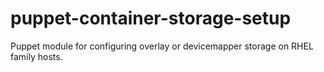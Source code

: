 # puppet-container-storage-setup
Puppet module for configuring overlay or devicemapper storage on RHEL family hosts.
